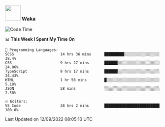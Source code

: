 ### <img src="https://media.giphy.com/media/VgCDAzcKvsR6OM0uWg/giphy.gif" width="50"> Waka

  <!--START_SECTION:waka-->
![Code Time](http://img.shields.io/badge/Code%20Time-862%20hrs%201%20min-blue)

📊 **This Week I Spent My Time On** 

```text
💬 Programming Languages: 
SCSS                     14 hrs 36 mins      █████████░░░░░░░░░░░░░░░░   38.4% 
CSS                      9 hrs 27 mins       ██████░░░░░░░░░░░░░░░░░░░   24.86% 
TypeScript               9 hrs 17 mins       ██████░░░░░░░░░░░░░░░░░░░   24.43% 
HTML                     1 hr 58 mins        █░░░░░░░░░░░░░░░░░░░░░░░░   5.18% 
JSON                     58 mins             ░░░░░░░░░░░░░░░░░░░░░░░░░   2.58%

🔥 Editors: 
VS Code                  38 hrs 2 mins       █████████████████████████   100.0%

```


 Last Updated on 12/09/2022 08:05:10 UTC
<!--END_SECTION:waka-->
